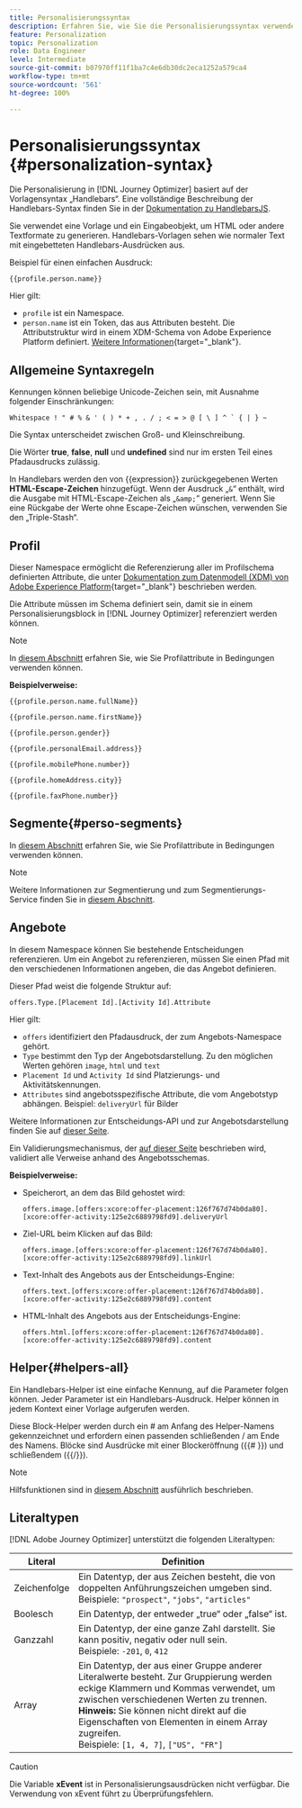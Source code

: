 ```yaml
---
title: Personalisierungssyntax
description: Erfahren Sie, wie Sie die Personalisierungssyntax verwenden
feature: Personalization
topic: Personalization
role: Data Engineer
level: Intermediate
source-git-commit: b07970ff11f1ba7c4e6db30dc2eca1252a579ca4
workflow-type: tm+mt
source-wordcount: '561'
ht-degree: 100%

---
```



# Personalisierungssyntax {#personalization-syntax}

Die Personalisierung in [!DNL Journey Optimizer] basiert auf der Vorlagensyntax „Handlebars“.
Eine vollständige Beschreibung der Handlebars-Syntax finden Sie in der [Dokumentation zu HandlebarsJS](https://handlebarsjs.com/).

Sie verwendet eine Vorlage und ein Eingabeobjekt, um HTML oder andere Textformate zu generieren. Handlebars-Vorlagen sehen wie normaler Text mit eingebetteten Handlebars-Ausdrücken aus.

Beispiel für einen einfachen Ausdruck:

`{{profile.person.name}}`

Hier gilt:

* `profile` ist ein Namespace.
* `person.name` ist ein Token, das aus Attributen besteht. Die Attributstruktur wird in einem XDM-Schema von Adobe Experience Platform definiert. [Weitere Informationen](https://experienceleague.adobe.com/docs/experience-platform/xdm/home.html?lang=de){target=&quot;_blank&quot;}.

## Allgemeine Syntaxregeln

Kennungen können beliebige Unicode-Zeichen sein, mit Ausnahme folgender Einschränkungen:

```
Whitespace ! " # % & ' ( ) * + , . / ; < = > @ [ \ ] ^ ` { | } ~
```

Die Syntax unterscheidet zwischen Groß- und Kleinschreibung.

Die Wörter **true**, **false**, **null** und **undefined** sind nur im ersten Teil eines Pfadausdrucks zulässig.

In Handlebars werden den von {{expression}} zurückgegebenen Werten **HTML-Escape-Zeichen** hinzugefügt. Wenn der Ausdruck „`&`“ enthält, wird die Ausgabe mit HTML-Escape-Zeichen als „`&amp;`“ generiert. Wenn Sie eine Rückgabe der Werte ohne Escape-Zeichen wünschen, verwenden Sie den „Triple-Stash“.

## Profil

Dieser Namespace ermöglicht die Referenzierung aller im Profilschema definierten Attribute, die unter [Dokumentation zum Datenmodell (XDM) von Adobe Experience Platform](https://experienceleague.adobe.com/docs/experience-platform/xdm/home.html){target=&quot;_blank&quot;} beschrieben werden.

Die Attribute müssen im Schema definiert sein, damit sie in einem Personalisierungsblock in [!DNL Journey Optimizer] referenziert werden können.

>[!NOTE]
>
>In [diesem Abschnitt](functions/helpers.md#if-function) erfahren Sie, wie Sie Profilattribute in Bedingungen verwenden können.

**Beispielverweise:**

`{{profile.person.name.fullName}}`

`{{profile.person.name.firstName}}`

`{{profile.person.gender}}`

`{{profile.personalEmail.address}}`

`{{profile.mobilePhone.number}}`

`{{profile.homeAddress.city}}`

`{{profile.faxPhone.number}}`

## Segmente{#perso-segments}

In [diesem Abschnitt](functions/helpers.md#if-function) erfahren Sie, wie Sie Profilattribute in Bedingungen verwenden können.

>[!NOTE]
>Weitere Informationen zur Segmentierung und zum Segmentierungs-Service finden Sie in [diesem Abschnitt](../segment/about-segments.md).

## Angebote

In diesem Namespace können Sie bestehende Entscheidungen referenzieren.
Um ein Angebot zu referenzieren, müssen Sie einen Pfad mit den verschiedenen Informationen angeben, die das Angebot definieren.

Dieser Pfad weist die folgende Struktur auf:

`offers.Type.[Placement Id].[Activity Id].Attribute`

Hier gilt:

* `offers` identifiziert den Pfadausdruck, der zum Angebots-Namespace gehört.
* `Type` bestimmt den Typ der Angebotsdarstellung. Zu den möglichen Werten gehören `image`, `html` und `text`
* `Placement Id` und `Activity Id` sind Platzierungs- und Aktivitätskennungen.
* `Attributes` sind angebotsspezifische Attribute, die vom Angebotstyp abhängen. Beispiel: `deliveryUrl` für Bilder

Weitere Informationen zur Entscheidungs-API und zur Angebotsdarstellung finden Sie auf [dieser Seite](../../using/offers/api-reference/decisions-api/deliver-offers.md).

Ein Validierungsmechanismus, der [auf dieser Seite](personalization-validation.md) beschrieben wird, validiert alle Verweise anhand des Angebotsschemas.

**Beispielverweise:**

* Speicherort, an dem das Bild gehostet wird:

   `offers.image.[offers:xcore:offer-placement:126f767d74b0da80].[xcore:offer-activity:125e2c6889798fd9].deliveryUrl`

* Ziel-URL beim Klicken auf das Bild:

   `offers.image.[offers:xcore:offer-placement:126f767d74b0da80].[xcore:offer-activity:125e2c6889798fd9].linkUrl`

* Text-Inhalt des Angebots aus der Entscheidungs-Engine:

   `offers.text.[offers:xcore:offer-placement:126f767d74b0da80].[xcore:offer-activity:125e2c6889798fd9].content`

* HTML-Inhalt des Angebots aus der Entscheidungs-Engine:

   `offers.html.[offers:xcore:offer-placement:126f767d74b0da80].[xcore:offer-activity:125e2c6889798fd9].content`


## Helper{#helpers-all}

Ein Handlebars-Helper ist eine einfache Kennung, auf die Parameter folgen können.
Jeder Parameter ist ein Handlebars-Ausdruck. Helper können in jedem Kontext einer Vorlage aufgerufen werden.

Diese Block-Helper werden durch ein # am Anfang des Helper-Namens gekennzeichnet und erfordern einen passenden schließenden / am Ende des Namens.
Blöcke sind Ausdrücke mit einer Blockeröffnung ({{# }}) und schließendem ({{/}}).


>[!NOTE]
>
>Hilfsfunktionen sind in [diesem Abschnitt](functions/helpers.md) ausführlich beschrieben.

## Literaltypen

[!DNL Adobe Journey Optimizer] unterstützt die folgenden Literaltypen:

| Literal | Definition |
| ------- | ---------- |
| Zeichenfolge | Ein Datentyp, der aus Zeichen besteht, die von doppelten Anführungszeichen umgeben sind. <br>Beispiele: `"prospect"`, `"jobs"`, `"articles"` |
| Boolesch | Ein Datentyp, der entweder „true“ oder „false“ ist. |
| Ganzzahl | Ein Datentyp, der eine ganze Zahl darstellt. Sie kann positiv, negativ oder null sein. <br>Beispiele: `-201`, `0`, `412` |
| Array | Ein Datentyp, der aus einer Gruppe anderer Literalwerte besteht. Zur Gruppierung werden eckige Klammern und Kommas verwendet, um zwischen verschiedenen Werten zu trennen. <br> **Hinweis:** Sie können nicht direkt auf die Eigenschaften von Elementen in einem Array zugreifen. <br> Beispiele: `[1, 4, 7]`, `["US", "FR"]` |

>[!CAUTION]
>
>Die Variable **xEvent** ist in Personalisierungsausdrücken nicht verfügbar. Die Verwendung von xEvent führt zu Überprüfungsfehlern.
